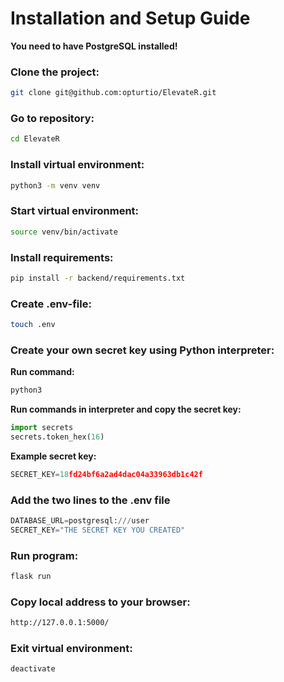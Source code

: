 # Installation and Setup Guide

**You need to have PostgreSQL installed!**

### Clone the project:
```bash
git clone git@github.com:opturtio/ElevateR.git
```

### Go to repository:
```bash
cd ElevateR
```

### Install virtual environment:
```bash
python3 -m venv venv
```

### Start virtual environment:
```bash
source venv/bin/activate
```

### Install requirements:
```bash
pip install -r backend/requirements.txt
```

### Create .env-file:
```bash
touch .env
```

### Create your own secret key using Python interpreter:
**Run command:**
```bash
python3
```
**Run commands in interpreter and copy the secret key:**
```python
import secrets
secrets.token_hex(16)
```

**Example secret key:**
```python
SECRET_KEY=18fd24bf6a2ad4dac04a33963db1c42f
```

### Add the two lines to the .env file
```python
DATABASE_URL=postgresql:///user
SECRET_KEY="THE SECRET KEY YOU CREATED"
```

### Run program:
```bash
flask run
```

### Copy local address to your browser:
```bash
http://127.0.0.1:5000/
```
### Exit virtual environment:
```bash
deactivate
```
